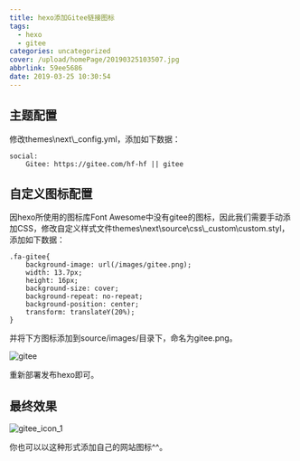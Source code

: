 ```yaml
---
title: hexo添加Gitee链接图标
tags:
  - hexo
  - gitee
categories: uncategorized
cover: /upload/homePage/20190325103507.jpg
abbrlink: 59ee5686
date: 2019-03-25 10:30:54
---
```

## 主题配置
修改themes\next\\_config.yml，添加如下数据：
```
social:
    Gitee: https://gitee.com/hf-hf || gitee
```

## 自定义图标配置
因hexo所使用的图标库Font Awesome中没有gitee的图标，因此我们需要手动添加CSS，修改自定义样式文件themes\next\source\css\\_custom\custom.styl，添加如下数据：
```
.fa-gitee{
    background-image: url(/images/gitee.png);
    width: 13.7px;
    height: 16px;
    background-size: cover;
    background-repeat: no-repeat;
    background-position: center;
    transform: translateY(20%);
}
```

并将下方图标添加到source/images/目录下，命名为gitee.png。

![gitee](/images/gitee.png)

重新部署发布hexo即可。

## 最终效果
![gitee_icon_1](/upload/giteeIcon/gitee_icon_1.png)

你也可以以这种形式添加自己的网站图标^^。
